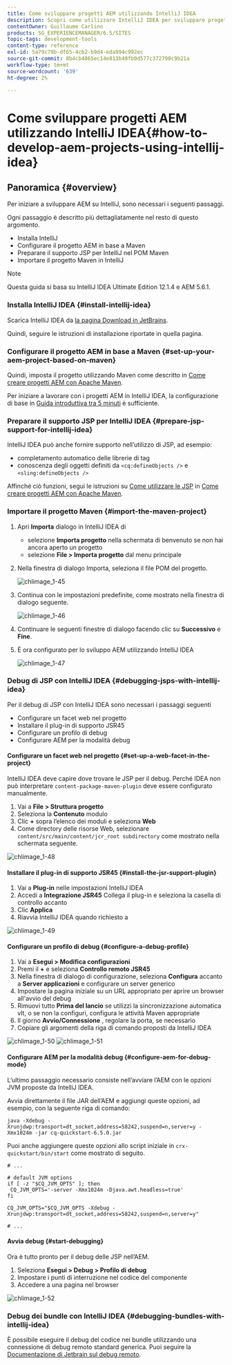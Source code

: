 ```yaml
---
title: Come sviluppare progetti AEM utilizzando IntelliJ IDEA
description: Scopri come utilizzare IntelliJ IDEA per sviluppare progetti Adobe Experience Manager.
contentOwner: Guillaume Carlino
products: SG_EXPERIENCEMANAGER/6.5/SITES
topic-tags: development-tools
content-type: reference
exl-id: 5a79c79b-df65-4cb2-b9d4-eda994c992ec
source-git-commit: 8b4cb4065ec14e813b49fb0d577c372790c9b21a
workflow-type: tm+mt
source-wordcount: '639'
ht-degree: 2%

---
```


# Come sviluppare progetti AEM utilizzando IntelliJ IDEA{#how-to-develop-aem-projects-using-intellij-idea}

## Panoramica {#overview}

Per iniziare a sviluppare AEM su IntelliJ, sono necessari i seguenti passaggi.

Ogni passaggio è descritto più dettagliatamente nel resto di questo argomento.

* Installa IntelliJ
* Configurare il progetto AEM in base a Maven
* Preparare il supporto JSP per IntelliJ nel POM Maven
* Importare il progetto Maven in IntelliJ

>[!NOTE]
>
>Questa guida si basa su IntelliJ IDEA Ultimate Edition 12.1.4 e AEM 5.6.1.

### Installa IntelliJ IDEA {#install-intellij-idea}

Scarica IntelliJ IDEA da [la pagina Download in JetBrains](https://www.jetbrains.com/idea/download/).

Quindi, seguire le istruzioni di installazione riportate in quella pagina.

### Configurare il progetto AEM in base a Maven {#set-up-your-aem-project-based-on-maven}

Quindi, imposta il progetto utilizzando Maven come descritto in [Come creare progetti AEM con Apache Maven](/help/sites-developing/ht-projects-maven.md).

Per iniziare a lavorare con i progetti AEM in IntelliJ IDEA, la configurazione di base in [Guida introduttiva tra 5 minuti](https://maven.apache.org/guides/getting-started/maven-in-five-minutes.html) è sufficiente.

### Preparare il supporto JSP per IntelliJ IDEA {#prepare-jsp-support-for-intellij-idea}

IntelliJ IDEA può anche fornire supporto nell’utilizzo di JSP, ad esempio:

* completamento automatico delle librerie di tag
* conoscenza degli oggetti definiti da `<cq:defineObjects />` e `<sling:defineObjects />`

Affinché ciò funzioni, segui le istruzioni su [Come utilizzare le JSP](/help/sites-developing/ht-projects-maven.md#how-to-work-with-jsps) in [Come creare progetti AEM con Apache Maven](/help/sites-developing/ht-projects-maven.md).

### Importare il progetto Maven {#import-the-maven-project}

1. Apri **Importa** dialogo in IntelliJ IDEA di

   * selezione **Importa progetto** nella schermata di benvenuto se non hai ancora aperto un progetto
   * selezione **File > Importa progetto** dal menu principale

1. Nella finestra di dialogo Importa, seleziona il file POM del progetto.

   ![chlimage_1-45](assets/chlimage_1-45a.png)

1. Continua con le impostazioni predefinite, come mostrato nella finestra di dialogo seguente.

   ![chlimage_1-46](assets/chlimage_1-46a.png)

1. Continuare le seguenti finestre di dialogo facendo clic su **Successivo** e **Fine**.
1. È ora configurato per lo sviluppo AEM utilizzando IntelliJ IDEA

   ![chlimage_1-47](assets/chlimage_1-47a.png)

### Debug di JSP con IntelliJ IDEA {#debugging-jsps-with-intellij-idea}

Per il debug di JSP con IntelliJ IDEA sono necessari i passaggi seguenti

* Configurare un facet web nel progetto
* Installare il plug-in di supporto JSR45
* Configurare un profilo di debug
* Configurare AEM per la modalità debug

#### Configurare un facet web nel progetto {#set-up-a-web-facet-in-the-project}

IntelliJ IDEA deve capire dove trovare le JSP per il debug. Perché IDEA non può interpretare `content-package-maven-plugin` deve essere configurato manualmente.

1. Vai a **File > Struttura progetto**
1. Seleziona la **Contenuto** modulo
1. Clic **+** sopra l’elenco dei moduli e seleziona **Web**
1. Come directory delle risorse Web, selezionare `content/src/main/content/jcr_root subdirectory` come mostrato nella schermata seguente.

![chlimage_1-48](assets/chlimage_1-48a.png)

#### Installare il plug-in di supporto JSR45 {#install-the-jsr-support-plugin}

1. Vai a **Plug-in** nelle impostazioni IntelliJ IDEA
1. Accedi a **Integrazione JSR45** Collega il plug-in e seleziona la casella di controllo accanto
1. Clic **Applica**
1. Riavvia IntelliJ IDEA quando richiesto a

![chlimage_1-49](assets/chlimage_1-49a.png)

#### Configurare un profilo di debug {#configure-a-debug-profile}

1. Vai a **Esegui > Modifica configurazioni**
1. Premi il **+** e seleziona **Controllo remoto JSR45**
1. Nella finestra di dialogo di configurazione, seleziona **Configura** accanto a **Server applicazioni** e configurare un server generico
1. Impostare la pagina iniziale su un URL appropriato per aprire un browser all&#39;avvio del debug
1. Rimuovi tutto **Prima del lancio** se utilizzi la sincronizzazione automatica vlt, o se non la configuri, configura le attività Maven appropriate
1. Il giorno **Avvio/Connessione** , regolare la porta, se necessario
1. Copiare gli argomenti della riga di comando proposti da IntelliJ IDEA

![chlimage_1-50](assets/chlimage_1-50a.png) ![chlimage_1-51](assets/chlimage_1-51a.png)

#### Configurare AEM per la modalità debug {#configure-aem-for-debug-mode}

L’ultimo passaggio necessario consiste nell’avviare l’AEM con le opzioni JVM proposte da IntelliJ IDEA.

Avvia direttamente il file JAR dell’AEM e aggiungi queste opzioni, ad esempio, con la seguente riga di comando:

`java -Xdebug -Xrunjdwp:transport=dt_socket,address=58242,suspend=n,server=y -Xmx1024m -jar cq-quickstart-6.5.0.jar`

Puoi anche aggiungere queste opzioni allo script iniziale in `crx-quickstart/bin/start` come mostrato di seguito.

```shell
# ...

# default JVM options
if [ -z "$CQ_JVM_OPTS" ]; then
 CQ_JVM_OPTS='-server -Xmx1024m -Djava.awt.headless=true'
fi

CQ_JVM_OPTS="$CQ_JVM_OPTS -Xdebug -Xrunjdwp:transport=dt_socket,address=58242,suspend=n,server=y"

# ...
```

#### Avvia debug {#start-debugging}

Ora è tutto pronto per il debug delle JSP nell’AEM.

1. Seleziona **Esegui > Debug > Profilo di debug**
1. Impostare i punti di interruzione nel codice del componente
1. Accedere a una pagina nel browser

![chlimage_1-52](assets/chlimage_1-52a.png)

### Debug dei bundle con IntelliJ IDEA {#debugging-bundles-with-intellij-idea}

È possibile eseguire il debug del codice nei bundle utilizzando una connessione di debug remoto standard generica. Puoi seguire la [Documentazione di Jetbrain sul debug remoto](https://www.jetbrains.com/help/idea/remote-debugging-with-product.html#remote-interpreter).
